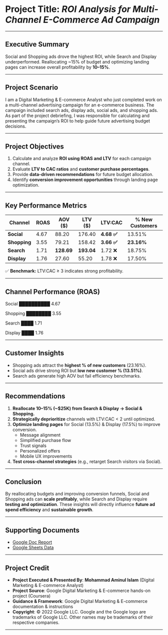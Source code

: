 # Project Title: ***ROI Analysis for Multi-Channel E-Commerce Ad Campaign***  

---

## Executive Summary  
Social and Shopping ads drove the highest ROI, while Search and Display underperformed. Reallocating ~15% of budget and optimizing landing pages can increase overall profitability by **10–15%**.  

---

## **Project Scenario**  
I am a Digital Marketing & E-commerce Analyst who just completed work on a multi-channel advertising campaign for an e-commerce business. The campaign included search ads, display ads, social ads, and shopping ads. As part of the project debriefing, I was responsible for calculating and presenting the campaign’s ROI to help guide future advertising budget decisions. 

---

## Project Objectives  
1. Calculate and analyze **ROI using ROAS and LTV** for each campaign channel.  
2. Evaluate **LTV to CAC ratios** and **customer purchase percentages**.  
3. Provide **data-driven recommendations** for future budget allocation.  
4. Identify **conversion improvement opportunities** through landing page optimization.  

---

## Key Performance Metrics  

| Channel      | ROAS  | AOV ($) | LTV ($) | LTV:CAC | % New Customers |  
|--------------|-------|---------|---------|---------|-----------------|  
| **Social**   | 4.67  | 88.20   | 176.40  | **4.68 ✅** | 13.51% |  
| **Shopping** | 3.55  | 79.21   | 158.42  | **3.66 ✅** | **23.16%** |  
| **Search**   | 1.71  | **128.69** | **193.04** | 1.72 ❌ | 18.75% |  
| **Display**  | 1.76  | 27.60   | 55.20   | 1.78 ❌ | 17.50% |  

✅ **Benchmark:** LTV:CAC ≥ 3 indicates strong profitability.  

---

## Channel Performance (ROAS)  

Social ██████████ 4.67

Shopping ████████ 3.55

Search ████ 1.71

Display ████ 1.76

---

## Customer Insights  
- Shopping ads attract the **highest % of new customers** (23.16%).  
- Social ads drive strong ROI but **low new customer % (13.51%)**.  
- Search ads generate high AOV but fail efficiency benchmarks.  

---

## Recommendations  
1. **Reallocate 10–15% (~$25K) from Search & Display → Social & Shopping.**  
2. **Strategically deprioritize** channels with LTV:CAC < 2 until optimized.  
3. **Optimize landing pages** for Social (13.5%) & Display (17.5%) to improve conversion.  
   - Message alignment  
   - Simplified purchase flow  
   - Trust signals  
   - Personalized offers  
   - Mobile UX improvements  
4. **Test cross-channel strategies** (e.g., retarget Search visitors via Social).  

---

## Conclusion  
By reallocating budgets and improving conversion funnels, Social and Shopping ads can **scale profitably**, while Search and Display require **testing and optimization**. These insights will directly influence **future ad spend efficiency** and **sustainable growth**.  

---

## Supporting Documents  
- [Google Doc Report](https://docs.google.com/document/d/1wP0_18egcI3OyLKvYz7KZQ6MZf4bM_X1D_eZqNjtNSQ/edit?usp=drive_link)  
- [Google Sheets Data](https://docs.google.com/spreadsheets/d/1Tfyb1eP4J66fXbFu94dZgqOjxk2_4aq7Rk3czZJxPqg/edit?usp=drive_link)  

---

## Project Credit  
- **Project Executed & Presented By**: **Mohammad Aminul Islam** (Digital Marketing & E-commerce Analyst)  
- **Project Source**: Google Digital Marketing & E-commerce hands-on project (Coursera)  
- **Guidance & Framework**: Google Digital Marketing & E-commerce documentation & instructions  
- **Copyright**: © 2022 Google LLC. Google and the Google logo are trademarks of Google LLC. Other names may be trademarks of their respective companies.  

---
